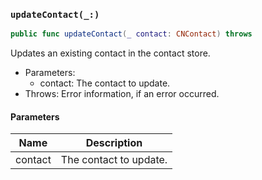 ### `updateContact(_:)`

```swift
public func updateContact(_ contact: CNContact) throws
```

Updates an existing contact in the contact store.
- Parameters:
  - contact: The contact to update.
- Throws: Error information, if an error occurred.

#### Parameters

| Name | Description |
| ---- | ----------- |
| contact | The contact to update. |